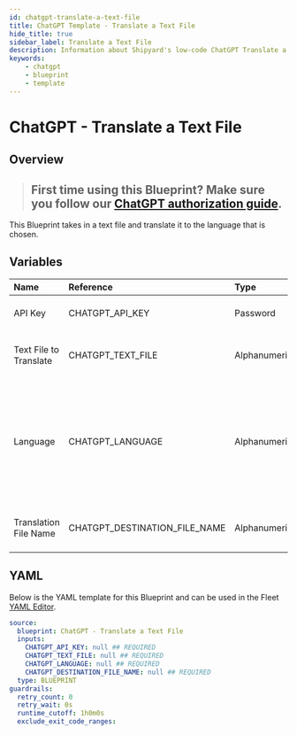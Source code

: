 ```yaml
---
id: chatgpt-translate-a-text-file
title: ChatGPT Template - Translate a Text File
hide_title: true
sidebar_label: Translate a Text File
description: Information about Shipyard's low-code ChatGPT Translate a Text File blueprint. Takes a text file and translate it to the user's choice of language
keywords:
    - chatgpt
    - blueprint
    - template
---
```


# ChatGPT - Translate a Text File

## Overview

> ## **First time using this Blueprint? Make sure you follow our [ChatGPT authorization guide](https://www.shipyardapp.com/docs/blueprint-library/chatgpt/chatgpt-authorization/)**.

This Blueprint takes in a text file and translate it to the language that is chosen.

## Variables

| Name | Reference | Type | Required | Default | Options | Description |
|:---|:---|:---|:---|:---|:---|:---|
| API Key | CHATGPT_API_KEY | Password | :white_check_mark: | - | - | API Key from OpenAI |
| Text File to Translate | CHATGPT_TEXT_FILE | Alphanumeric | :white_check_mark: | - | - | The file that you would like to translate |
| Language | CHATGPT_LANGUAGE | Alphanumeric | :white_check_mark: | - | - | The language you would like the text translated to. It should be in ISO 639-1 format for best accuracy. |
| Translation File Name | CHATGPT_DESTINATION_FILE_NAME | Alphanumeric | :white_check_mark: | - | - | File name of translated text |


## YAML

Below is the YAML template for this Blueprint and can be used in the Fleet [YAML Editor](../../reference/fleets/yaml-editor.md).

```yaml
source:
  blueprint: ChatGPT - Translate a Text File
  inputs:
    CHATGPT_API_KEY: null ## REQUIRED
    CHATGPT_TEXT_FILE: null ## REQUIRED
    CHATGPT_LANGUAGE: null ## REQUIRED
    CHATGPT_DESTINATION_FILE_NAME: null ## REQUIRED
  type: BLUEPRINT
guardrails:
  retry_count: 0
  retry_wait: 0s
  runtime_cutoff: 1h0m0s
  exclude_exit_code_ranges:
```
